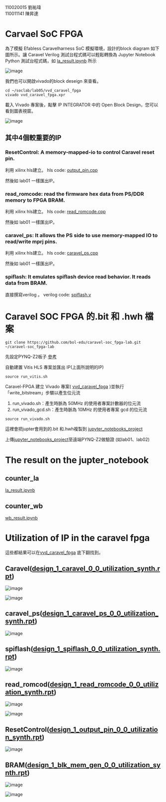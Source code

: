 
110020015 劉祐瑋  
110011141 陳昇達

# Carvael SoC FPGA
為了模擬 Efabless Caravelharness SoC 模擬環境，設計的block diagram 如下圖所示。讓 Caravel Verilog 測試台程式碼可以輕鬆轉換為 Jupyter Notebook Python 測試台程式碼，如 [la_result.ipynb](https://github.com/nthuyouwei/soclab/blob/main/lab05/la_result.ipynb) 所示

![image](https://github.com/nthuyouwei/soclab/assets/145022311/9c66b9e9-646e-4a41-9174-4812dce947af)

我們也可以開啟vivado的block deseign 來查看。

```
cd ~/soclab/lab05/vvd_caravel_fpga
vivado vvd_caravel_fpga.xpr
```
載入 Vivado 專案後，點擊 IP INTEGRATOR 中的 Open Block Design，您可以看到圖表視窗。

![image](https://github.com/nthuyouwei/soclab/assets/145022311/d4445fef-c97c-4277-aed6-2091660a4f43)

## 其中4個較重要的IP
### ResetControl: A memory-mapped-io to control Caravel reset pin.
  
利用 xilinx hls建立。 hls code: [output_pin.cpp
](https://github.com/nthuyouwei/soclab/blob/main/lab05/vitis_hls_project/hls_output_pin/src/output_pin.cpp)

然後如 lab01 一樣匯出IP。 

### read_romcode: read the firmware hex data from PS/DDR memory to FPGA BRAM.
利用 xilinx hls建立。 hls code: [read_romcode.cpp](https://github.com/nthuyouwei/soclab/blob/main/lab05/vitis_hls_project/hls_read_romcode/src/read_romcode.cpp)

然後如 lab01 一樣匯出IP。 

### caravel_ps: It allows the PS side to use memory-mapped IO to read/write mprj pins. 
利用 xilinx hls建立。 hls code: [caravel_ps.cpp](https://github.com/nthuyouwei/soclab/blob/main/lab05/vitis_hls_project/hls_caravel_ps/src/caravel_ps.cpp)

然後如 lab01 一樣匯出IP。 
### spiflash: It emulates spiflash device read behavior. It reads data from BRAM.
直接撰寫verilog 。 verilog code: [spiflash.v](https://github.com/bol-edu/caravel-soc_fpga-lab/blob/main/labi/vvd_srcs/spiflash.v)



# Caravel SOC FPGA 的.bit 和 .hwh 檔案


```
git clone https://github.com/bol-edu/caravel-soc_fpga-lab.git ~/caravel-soc_fpga-lab
```

先設定PYNQ-Z2板子 [參考](https://github.com/bol-edu/caravel-soc_fpga#generate-caravel-soc-fpga-bitstream-from-xilinx-vivado)

自動建置 Vitis HLS 專案並匯出 IP(上面所說明的IP)

```
source run_vitis.sh
```
Caravel-FPGA 建立 Vivado 專案( [vvd_caravel_fpga](https://github.com/nthuyouwei/soclab/tree/main/lab05/vvd_caravel_fpga) )並執行「write_bitstream」步驟以產生位元流
1. run_vivado.sh：產生時脈為 50MHz 的使用者專案計數器的位元流
2. run_vivado_gcd.sh：產生時脈為 10MHz 的使用者專案 gcd 的位元流

```
source run_vivado.sh
```
這裡會把jupter會用到的.bit 和.hwh複製到 [jupyter_notebooks_project](https://github.com/nthuyouwei/soclab/tree/main/lab05/jupyter_notebooks_project)

上傳[jupyter_notebooks_project](https://github.com/nthuyouwei/soclab/tree/main/lab05/jupyter_notebooks_project)至遠端PYNQ-Z2做驗證 (如lab01、lab02)

# The result on the jupter_notebook

## counter_la
[la_result.ipynb](https://github.com/nthuyouwei/soclab/blob/main/lab05/la_result.ipynb)
## counter_wb
[wb_result.ipynb](https://github.com/nthuyouwei/soclab/blob/main/lab05/wb_result.ipynb)

# Utilization of IP in the caravel fpga
這些都結果可以在[vvd_caravel_fpga](https://github.com/nthuyouwei/soclab/tree/main/lab05/vvd_caravel_fpga/vvd_caravel_fpga.runs) 底下翻找到。
## Caravel([design_1_caravel_0_0_utilization_synth.rpt](https://github.com/nthuyouwei/soclab/blob/main/lab05/vvd_caravel_fpga/vvd_caravel_fpga.runs/design_1_caravel_0_0_synth_1/design_1_caravel_0_0_utilization_synth.rpt))

![image](https://github.com/nthuyouwei/soclab/assets/145022311/4ab65121-61d1-41b6-a989-0e24168963a0)

![image](https://github.com/nthuyouwei/soclab/assets/145022311/a8def272-8497-41ba-a8ec-13f981f8b768)

## caravel_ps([design_1_caravel_ps_0_0_utilization_synth.rpt](https://github.com/nthuyouwei/soclab/blob/main/lab05/vvd_caravel_fpga/vvd_caravel_fpga.runs/design_1_caravel_ps_0_0_synth_1/design_1_caravel_ps_0_0_utilization_synth.rpt))

![image](https://github.com/nthuyouwei/soclab/assets/145022311/65cb289e-e4b1-4e0e-93fb-53d265d34ef5)

## spiflash([design_1_spiflash_0_0_utilization_synth.rpt](https://github.com/nthuyouwei/soclab/blob/main/lab05/vvd_caravel_fpga/vvd_caravel_fpga.runs/design_1_spiflash_0_0_synth_1/design_1_spiflash_0_0_utilization_synth.rpt))

![image](https://github.com/nthuyouwei/soclab/assets/145022311/f3ca490d-adc7-485e-b992-56f7066157aa)


## read_romcod([design_1_read_romcode_0_0_utilization_synth.rpt](https://github.com/nthuyouwei/soclab/blob/main/lab05/vvd_caravel_fpga/vvd_caravel_fpga.runs/design_1_read_romcode_0_0_synth_1/design_1_read_romcode_0_0_utilization_synth.rpt))

![image](https://github.com/nthuyouwei/soclab/assets/145022311/f9a039d7-e37c-4d78-bd1d-17449dc4153f)

![image](https://github.com/nthuyouwei/soclab/assets/145022311/0eef566a-738c-42d9-b009-550fdb7517b3)

## ResetControl([design_1_output_pin_0_0_utilization_synth.rpt](https://github.com/nthuyouwei/soclab/blob/main/lab05/vvd_caravel_fpga/vvd_caravel_fpga.runs/design_1_output_pin_0_0_synth_1/design_1_output_pin_0_0_utilization_synth.rpt))

![image](https://github.com/nthuyouwei/soclab/assets/145022311/1288787f-40f1-41da-985b-685c1cc9f7e7)


## BRAM([design_1_blk_mem_gen_0_0_utilization_synth.rpt](https://github.com/nthuyouwei/soclab/blob/main/lab05/vvd_caravel_fpga/vvd_caravel_fpga.runs/design_1_blk_mem_gen_0_0_synth_1/design_1_blk_mem_gen_0_0_utilization_synth.rpt))

![image](https://github.com/nthuyouwei/soclab/assets/145022311/c7a948c4-3524-4bb9-9dd1-3956ced920c9)

![image](https://github.com/nthuyouwei/soclab/assets/145022311/f091fc52-88da-4df9-bbd7-e634b75dd44d)




